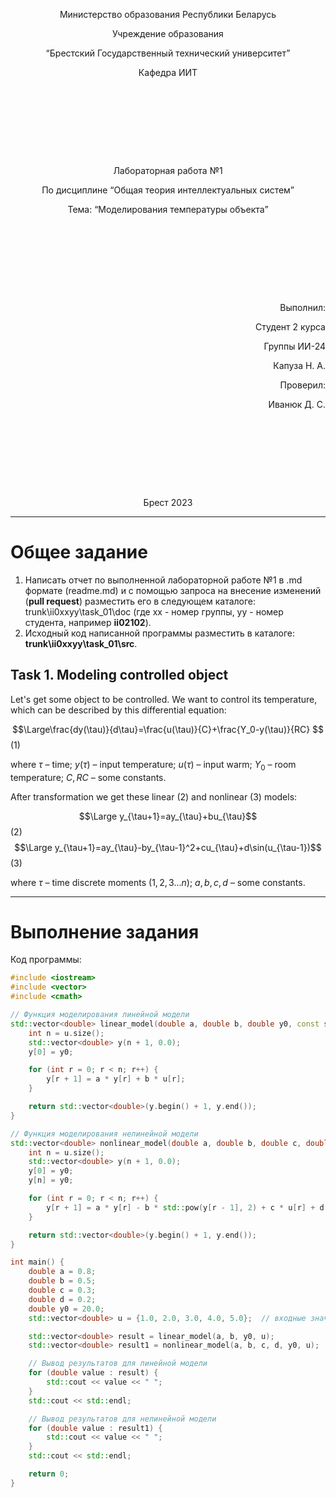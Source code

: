 <p style="text-align: center;">Министерство образования Республики Беларусь</p>
<p style="text-align: center;">Учреждение образования</p>
<p style="text-align: center;">“Брестский Государственный технический университет”</p>
<p style="text-align: center;">Кафедра ИИТ</p>
<div style="margin-bottom: 10em;"></div>
<p style="text-align: center;">Лабораторная работа №1</p>
<p style="text-align: center;">По дисциплине “Общая теория интеллектуальных систем”</p>
<p style="text-align: center;">Тема: “Моделирования температуры объекта”</p>
<div style="margin-bottom: 10em;"></div>
<p style="text-align: right;">Выполнил:</p>
<p style="text-align: right;">Студент 2 курса</p>
<p style="text-align: right;">Группы ИИ-24</p>
<p style="text-align: right;">Капуза Н. А.</p>
<p style="text-align: right;">Проверил:</p>
<p style="text-align: right;">Иванюк Д. С.</p>
<div style="margin-bottom: 10em;"></div>
<p style="text-align: center;">Брест 2023</p>

---

# Общее задание #
1. Написать отчет по выполненной лабораторной работе №1 в .md формате (readme.md) и с помощью запроса на внесение изменений (**pull request**) разместить его в следующем каталоге: trunk\ii0xxyy\task_01\doc (где xx - номер группы, yy - номер студента, например **ii02102**).
2. Исходный код написанной программы разместить в каталоге: **trunk\ii0xxyy\task_01\src**.

## Task 1. Modeling controlled object ##
Let's get some object to be controlled. We want to control its temperature, which can be described by this differential equation:

$$\Large\frac{dy(\tau)}{d\tau}=\frac{u(\tau)}{C}+\frac{Y_0-y(\tau)}{RC} $$ (1)

where $\tau$ – time; $y(\tau)$ – input temperature; $u(\tau)$ – input warm; $Y_0$ – room temperature; $C,RC$ – some constants.

After transformation we get these linear (2) and nonlinear (3) models:

$$\Large y_{\tau+1}=ay_{\tau}+bu_{\tau}$$ (2)
$$\Large y_{\tau+1}=ay_{\tau}-by_{\tau-1}^2+cu_{\tau}+d\sin(u_{\tau-1})$$ (3)

where $\tau$ – time discrete moments ($1,2,3{\dots}n$); $a,b,c,d$ – some constants.

---

# Выполнение задания #

Код программы:
```cpp
#include <iostream>
#include <vector>
#include <cmath>

// Функция моделирования линейной модели
std::vector<double> linear_model(double a, double b, double y0, const std::vector<double>& u) {
    int n = u.size();
    std::vector<double> y(n + 1, 0.0);
    y[0] = y0;

    for (int r = 0; r < n; r++) {
        y[r + 1] = a * y[r] + b * u[r];
    }

    return std::vector<double>(y.begin() + 1, y.end());
}

// Функция моделирования нелинейной модели
std::vector<double> nonlinear_model(double a, double b, double c, double d, double y0, const std::vector<double>& u) {
    int n = u.size();
    std::vector<double> y(n + 1, 0.0);
    y[0] = y0;
    y[n] = y0;

    for (int r = 0; r < n; r++) {
        y[r + 1] = a * y[r] - b * std::pow(y[r - 1], 2) + c * u[r] + d * std::sin(u[r - 1]);
    }

    return std::vector<double>(y.begin() + 1, y.end());
}

int main() {
    double a = 0.8;
    double b = 0.5;
    double c = 0.3;
    double d = 0.2;
    double y0 = 20.0;
    std::vector<double> u = {1.0, 2.0, 3.0, 4.0, 5.0};  // входные значения тепла

    std::vector<double> result = linear_model(a, b, y0, u);
    std::vector<double> result1 = nonlinear_model(a, b, c, d, y0, u);

    // Вывод результатов для линейной модели
    for (double value : result) {
        std::cout << value << " ";
    }
    std::cout << std::endl;

    // Вывод результатов для нелинейной модели
    for (double value : result1) {
        std::cout << value << " ";
    }
    std::cout << std::endl;

    return 0;
}


